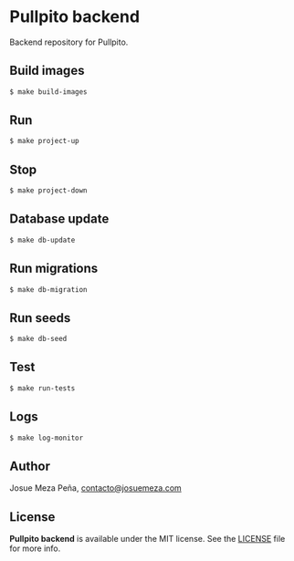 # Pullpito backend

Backend repository for Pullpito.

## Build images
```bash
$ make build-images
```

## Run
```bash
$ make project-up
```

## Stop
```bash
$ make project-down
```

## Database update
```bash
$ make db-update
```

## Run migrations
```bash
$ make db-migration
```

## Run seeds
```bash
$ make db-seed
```

## Test
```bash
$ make run-tests
```

## Logs
```bash
$ make log-monitor
```

## Author

Josue Meza Peña, contacto@josuemeza.com

## License

**Pullpito backend** is available under the MIT license. See the [LICENSE](LICENSE) file for more info.